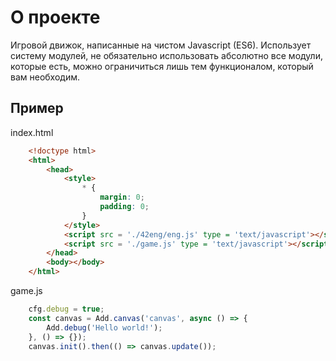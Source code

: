 # О проекте
Игровой движок, написанные на чистом Javascript (ES6). Использует систему модулей, не обязательно использовать абсолютно все модули, которые есть, можно ограничиться лишь тем функционалом, который вам необходим.

## Пример
index.html
```html
	<!doctype html>
	<html>
		<head>
			<style>
				* {
					margin: 0;
					padding: 0;
				}
			</style>
			<script src = './42eng/eng.js' type = 'text/javascript'></script>
			<script src = './game.js' type = 'text/javascript'></script>
		</head>
		<body></body>
	</html>
```

game.js
```js
	cfg.debug = true;
	const canvas = Add.canvas('canvas', async () => {
		Add.debug('Hello world!');
	}, () => {});
	canvas.init().then(() => canvas.update());
```